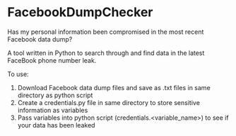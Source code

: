 # FacebookDumpChecker
Has my personal information been compromised in the most recent Facebook data dump?

A tool written in Python to search through and find data in the latest FaceBook phone number leak. 

To use:
  1) Download Facebook data dump files and save as .txt files in same directory as python script
  2) Create a credentials.py file in same directory to store sensitive information as variables
  3) Pass variables into python script (credentials.<variable_name>) to see if your data has been leaked
